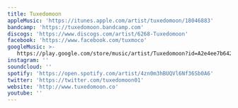 ```yaml
---
title: Tuxedomoon
appleMusic: 'https://itunes.apple.com/artist/tuxedomoon/18046883'
bandcamp: 'https://tuxedomoon.bandcamp.com'
discogs: 'https://www.discogs.com/artist/6268-Tuxedomoon'
facebook: 'https://www.facebook.com/tuxmoco'
googleMusic: >-
   https://play.google.com/store/music/artist/Tuxedomoon?id=A2e4ee7b642g7ngx6nsy5mllvga
instagram: ''
soundcloud: ''
spotify: 'https://open.spotify.com/artist/4zn0m3hBUQVl6Nf36Sb0A6'
twitter: 'https://twitter.com/tuxedomoon01'
website: 'http://www.tuxedomoon.co'
youtube: ''
---
```

